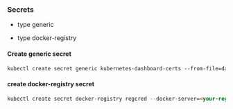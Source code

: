 
### Secrets

- type generic

- type docker-registry


#### Create generic secret

```markdown
kubectl create secret generic kubernetes-dashboard-certs --from-file=dashboard.key --from-file=dashboard.crt

```

#### create docker-registry secret

```markdown
kubectl create secret docker-registry regcred --docker-server=<your-registry-server> --docker-username=<your-name> --docker-password=<your-pword> --docker-email=<your-email>

```